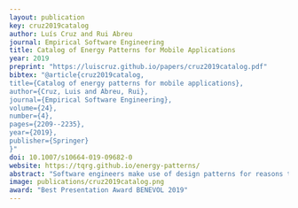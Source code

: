 ```yaml
---
layout: publication
key: cruz2019catalog
author: Luís Cruz and Rui Abreu
journal: Empirical Software Engineering
title: Catalog of Energy Patterns for Mobile Applications
year: 2019
preprint: "https://luiscruz.github.io/papers/cruz2019catalog.pdf"
bibtex: "@article{cruz2019catalog,
title={Catalog of energy patterns for mobile applications},
author={Cruz, Luis and Abreu, Rui},
journal={Empirical Software Engineering},
volume={24},
number={4},
pages={2209--2235},
year={2019},
publisher={Springer}
}"
doi: 10.1007/s10664-019-09682-0
website: https://tqrg.github.io/energy-patterns/
abstract: "Software engineers make use of design patterns for reasons that range from performance to code comprehensibility. Several design patterns capturing the body of knowledge of best practices have been proposed in the past, namely creational, structural and behavioral patterns. However, with the advent of mobile devices, it becomes a necessity a catalog of design patterns for energy efficiency. In this work, we inspect commits, issues and pull requests of 1027 Android and 756 iOS apps to identify common practices when improving energy efficiency. This analysis yielded a catalog, available online, with 22 design patterns related to improving the energy efficiency of mobile apps. We argue that this catalog might be of relevance to other domains such as Cyber-Physical Systems and Internet of Things. As a side contribution, an analysis of the differences between Android and iOS devices shows that the Android community is more energy-aware."
image: publications/cruz2019catalog.png
award: "Best Presentation Award BENEVOL 2019"
---
```

